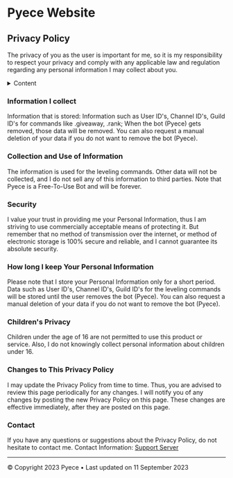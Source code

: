 # Pyece Website

## Privacy Policy

The privacy of you as the user is important for me, so it is my responsibility to respect your privacy and comply with any applicable law and regulation regarding any personal information I may collect about you.

<details>
  <summary>Content</summary>

- [Information I collect](#information-collection)
- [Collection and Use of Information](#collection-usage)
- [Security](#security)
- [How long I keep Your Personal Information](#storing-period)
- [Children's Privacy](#childrens-privacy)
- [Changes to This Privacy Policy](#policy-changes)
- [Contact](#contact)

</details>

### Information I collect

Information that is stored: Information such as User ID's, Channel ID's, Guild ID's for commands like .giveaway, .rank; When the bot (Pyece) gets removed, those data will be removed. You can also request a manual deletion of your data if you do not want to remove the bot (Pyece).

### Collection and Use of Information

The information is used for the leveling commands. Other data will not be collected, and I do not sell any of this information to third parties. Note that Pyece is a Free-To-Use Bot and will be forever.

### Security

I value your trust in providing me your Personal Information, thus I am striving to use commercially acceptable means of protecting it. But remember that no method of transmission over the internet, or method of electronic storage is 100% secure and reliable, and I cannot guarantee its absolute security.

### How long I keep Your Personal Information

Please note that I store your Personal Information only for a short period. Data such as User ID's, Channel ID's, Guild ID's for the leveling commands will be stored until the user removes the bot (Pyece). You can also request a manual deletion of your data if you do not want to remove the bot (Pyece).

### Children's Privacy

Children under the age of 16 are not permitted to use this product or service. Also, I do not knowingly collect personal information about children under 16.

### Changes to This Privacy Policy

I may update the Privacy Policy from time to time. Thus, you are advised to review this page periodically for any changes. I will notify you of any changes by posting the new Privacy Policy on this page. These changes are effective immediately, after they are posted on this page.

### Contact

If you have any questions or suggestions about the Privacy Policy, do not hesitate to contact me. Contact Information: [Support Server](https://discord.gg/ZyA7syn3g9)

---

&copy; Copyright 2023 Pyece • Last updated on 11 September 2023
